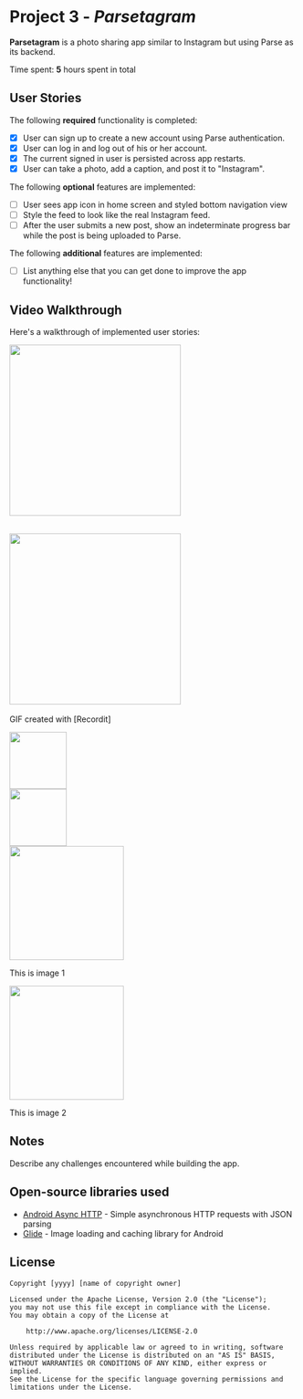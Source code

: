# Project 3 - *Parsetagram*

**Parsetagram** is a photo sharing app similar to Instagram but using Parse as its backend.

Time spent: **5** hours spent in total

## User Stories

The following **required** functionality is completed:

- [x] User can sign up to create a new account using Parse authentication.
- [x] User can log in and log out of his or her account.
- [x] The current signed in user is persisted across app restarts.
- [x] User can take a photo, add a caption, and post it to "Instagram".

The following **optional** features are implemented:

- [ ] User sees app icon in home screen and styled bottom navigation view
- [ ] Style the feed to look like the real Instagram feed.
- [ ] After the user submits a new post, show an indeterminate progress bar while the post is being uploaded to Parse.

The following **additional** features are implemented:

- [ ] List anything else that you can get done to improve the app functionality!

## Video Walkthrough

Here's a walkthrough of implemented user stories:

<img src="http://g.recordit.co/KfwUnQuD3C.gif" width=300><br><br>

<img src="http://g.recordit.co/wRhm8zLE45.gif" width=300><br><br>
GIF created with [Recordit]

<div class="row">
  <div class="column">
    <img src="http://g.recordit.co/KfwUnQuD3C.gif" width=100>
  </div>
  <div class="column">
    <img src="http://g.recordit.co/wRhm8zLE45.gif" width=100>
  </div>
</div>

<div class="image123">
    <div class="imgContainer">
        <img src="http://g.recordit.co/KfwUnQuD3C.gif" width="200"/>
        <p>This is image 1</p>
    </div>
    <div class="imgContainer">
        <img class="middle-img" src="http://g.recordit.co/wRhm8zLE45.gif" height="200" width="200"/>
        <p>This is image 2</p>
    </div>
</div>

## Notes

Describe any challenges encountered while building the app.

## Open-source libraries used

- [Android Async HTTP](https://github.com/codepath/CPAsyncHttpClient) - Simple asynchronous HTTP requests with JSON parsing
- [Glide](https://github.com/bumptech/glide) - Image loading and caching library for Android

## License

    Copyright [yyyy] [name of copyright owner]

    Licensed under the Apache License, Version 2.0 (the "License");
    you may not use this file except in compliance with the License.
    You may obtain a copy of the License at

        http://www.apache.org/licenses/LICENSE-2.0

    Unless required by applicable law or agreed to in writing, software
    distributed under the License is distributed on an "AS IS" BASIS,
    WITHOUT WARRANTIES OR CONDITIONS OF ANY KIND, either express or implied.
    See the License for the specific language governing permissions and
    limitations under the License.
